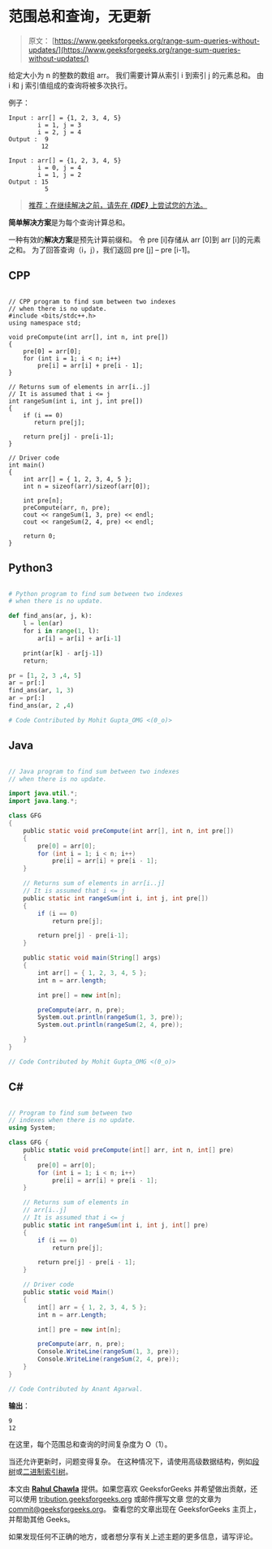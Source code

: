 # 范围总和查询，无更新

> 原文： [https://www.geeksforgeeks.org/range-sum-queries-without-updates/](https://www.geeksforgeeks.org/range-sum-queries-without-updates/)

给定大小为 n 的整数的数组 arr。 我们需要计算从索引 i 到索引 j 的元素总和。 由 i 和 j 索引值组成的查询将被多次执行。

例子：

```
Input : arr[] = {1, 2, 3, 4, 5}
        i = 1, j = 3
        i = 2, j = 4
Output :  9
         12         

Input : arr[] = {1, 2, 3, 4, 5}
        i = 0, j = 4 
        i = 1, j = 2 
Output : 15
          5

```

> [推荐：在继续解决之前，请先在 ***{IDE}*** 上尝试您的方法。](https://ide.geeksforgeeks.org/)

**简单解决方案**是为每个查询计算总和。

一种有效的**解决方案**是预先计算前缀和。 令 pre [i]存储从 arr [0]到 arr [i]的元素之和。 为了回答查询（i，j），我们返回 pre [j] – pre [i-1]。

## CPP

```

// CPP program to find sum between two indexes 
// when there is no update. 
#include <bits/stdc++.h> 
using namespace std; 

void preCompute(int arr[], int n, int pre[]) 
{  
    pre[0] = arr[0]; 
    for (int i = 1; i < n; i++)  
        pre[i] = arr[i] + pre[i - 1];     
} 

// Returns sum of elements in arr[i..j] 
// It is assumed that i <= j 
int rangeSum(int i, int j, int pre[]) 
{ 
    if (i == 0) 
       return pre[j]; 

    return pre[j] - pre[i-1]; 
} 

// Driver code 
int main() 
{ 
    int arr[] = { 1, 2, 3, 4, 5 }; 
    int n = sizeof(arr)/sizeof(arr[0]); 

    int pre[n]; 
    preCompute(arr, n, pre); 
    cout << rangeSum(1, 3, pre) << endl; 
    cout << rangeSum(2, 4, pre) << endl;     

    return 0; 
} 

```

## Python3

```py

# Python program to find sum between two indexes 
# when there is no update. 

def find_ans(ar, j, k): 
    l = len(ar) 
    for i in range(1, l): 
        ar[i] = ar[i] + ar[i-1] 

    print(ar[k] - ar[j-1]) 
    return;  

pr = [1, 2, 3 ,4, 5] 
ar = pr[:] 
find_ans(ar, 1, 3) 
ar = pr[:] 
find_ans(ar, 2 ,4) 

# Code Contributed by Mohit Gupta_OMG <(0_o)> 

```

## Java

```java

// Java program to find sum between two indexes 
// when there is no update. 

import java.util.*; 
import java.lang.*; 

class GFG 
{ 
    public static void preCompute(int arr[], int n, int pre[]) 
    { 
        pre[0] = arr[0]; 
        for (int i = 1; i < n; i++) 
            pre[i] = arr[i] + pre[i - 1]; 
    } 

    // Returns sum of elements in arr[i..j] 
    // It is assumed that i <= j 
    public static int rangeSum(int i, int j, int pre[]) 
    { 
        if (i == 0) 
            return pre[j]; 

        return pre[j] - pre[i-1]; 
    } 

    public static void main(String[] args) 
    { 
        int arr[] = { 1, 2, 3, 4, 5 }; 
        int n = arr.length; 

        int pre[] = new int[n]; 

        preCompute(arr, n, pre); 
        System.out.println(rangeSum(1, 3, pre)); 
        System.out.println(rangeSum(2, 4, pre)); 

    } 
} 

// Code Contributed by Mohit Gupta_OMG <(0_o)> 

```

## C# 

```cs

// Program to find sum between two 
// indexes when there is no update. 
using System; 

class GFG { 
    public static void preCompute(int[] arr, int n, int[] pre) 
    { 
        pre[0] = arr[0]; 
        for (int i = 1; i < n; i++) 
            pre[i] = arr[i] + pre[i - 1]; 
    } 

    // Returns sum of elements in 
    // arr[i..j] 
    // It is assumed that i <= j 
    public static int rangeSum(int i, int j, int[] pre) 
    { 
        if (i == 0) 
            return pre[j]; 

        return pre[j] - pre[i - 1]; 
    } 

    // Driver code 
    public static void Main() 
    { 
        int[] arr = { 1, 2, 3, 4, 5 }; 
        int n = arr.Length; 

        int[] pre = new int[n]; 

        preCompute(arr, n, pre); 
        Console.WriteLine(rangeSum(1, 3, pre)); 
        Console.WriteLine(rangeSum(2, 4, pre)); 
    } 
} 

// Code Contributed by Anant Agarwal. 

```

**输出**：

```
9
12

```

在这里，每个范围总和查询的时间复杂度为 O（1）。

当还允许更新时，问题变得复杂。 在这种情况下，请使用高级数据结构，例如[段树](https://www.geeksforgeeks.org/segment-tree-set-1-sum-of-given-range/)或[二进制索引树](https://www.geeksforgeeks.org/binary-indexed-tree-or-fenwick-tree-2/)。

本文由 [**Rahul Chawla**](https://www.linkedin.com/in/rahulchawla1995/) 提供。如果您喜欢 GeeksforGeeks 并希望做出贡献，还可以使用 [tribution.geeksforgeeks.org](http://www.contribute.geeksforgeeks.org) 或邮件撰写文章 您的文章为 commit@geeksforgeeks.org。 查看您的文章出现在 GeeksforGeeks 主页上，并帮助其他 Geeks。

如果发现任何不正确的地方，或者想分享有关上述主题的更多信息，请写评论。

